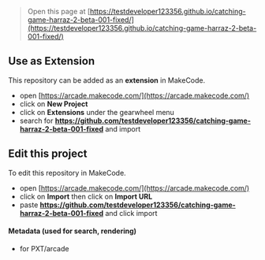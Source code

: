  


> Open this page at [https://testdeveloper123356.github.io/catching-game-harraz-2-beta-001-fixed/](https://testdeveloper123356.github.io/catching-game-harraz-2-beta-001-fixed/)

## Use as Extension

This repository can be added as an **extension** in MakeCode.

* open [https://arcade.makecode.com/](https://arcade.makecode.com/)
* click on **New Project**
* click on **Extensions** under the gearwheel menu
* search for **https://github.com/testdeveloper123356/catching-game-harraz-2-beta-001-fixed** and import

## Edit this project

To edit this repository in MakeCode.

* open [https://arcade.makecode.com/](https://arcade.makecode.com/)
* click on **Import** then click on **Import URL**
* paste **https://github.com/testdeveloper123356/catching-game-harraz-2-beta-001-fixed** and click import

#### Metadata (used for search, rendering)

* for PXT/arcade
<script src="https://makecode.com/gh-pages-embed.js"></script><script>makeCodeRender("{{ site.makecode.home_url }}", "{{ site.github.owner_name }}/{{ site.github.repository_name }}");</script>
